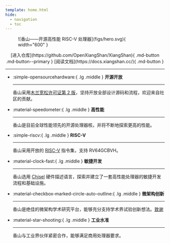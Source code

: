 ```yaml
---
template: home.html
hide:
  - navigation
  - toc
---
```


<figure markdown>
<!-- <object data="figs/hero.svg" width="600"> </object> -->
![香山——开源高性能 RISC-V 处理器](figs/hero.svg){ width="600" }
</figure>


<div style="text-align: center;" markdown>
[进入仓库](https://github.com/OpenXiangShan/XiangShan){ .md-button .md-button--primary }
[阅读文档](https://docs.xiangshan.cc/){ .md-button }
</div>

---


<div class="grid cards" markdown>

-   :simple-opensourcehardware:{ .lg .middle } __开源开放__

    ---

    香山采用[木兰宽松许可证第 2 版](http://license.coscl.org.cn/MulanPSL2)，坚持开放全部设计源码和流程，欢迎来自社区的贡献。

    <!-- [:octicons-arrow-right-24: 许可证](#) -->

-   :material-speedometer:{ .lg .middle } __高性能__

    ---

    香山是目前全球性能领先的开源处理器核，并将不断地探索更高的性能。

    <!-- [:octicons-arrow-right-24: 性能报告](#) -->

-   :simple-riscv:{ .lg .middle } __RISC-V__

    ---

    香山采用开放的 [RISC-V](https://riscv.org/) 指令集，支持 RV64GCBVH。

    <!-- [:octicons-arrow-right-24: Customization](#) -->

-   :material-clock-fast:{ .lg .middle } __敏捷开发__

    ---

    香山选用 [Chisel](https://www.chisel-lang.org/) 硬件描述语言，探索并建立了一套高性能处理器的敏捷开发流程和基础设施。

    <!-- [:octicons-arrow-right-24: 开发框架](#) -->

-   :material-checkbox-marked-circle-auto-outline:{ .lg .middle } __微架构创新__

    ---

    香山是绝佳的微架构学术研究平台，能够充分支持学术界试验创新想法。[致谢](https://docs.xiangshan.cc/zh-cn/latest/tutorials/acknowledgments/)

    <!-- [:octicons-arrow-right-24: License](#) -->

-   :material-star-shooting:{ .lg .middle } __工业水准__

    ---

    香山与工业界伙伴紧密合作，能够满足商用处理器要求。

    <!-- [:octicons-arrow-right-24: License](#) -->

</div>
